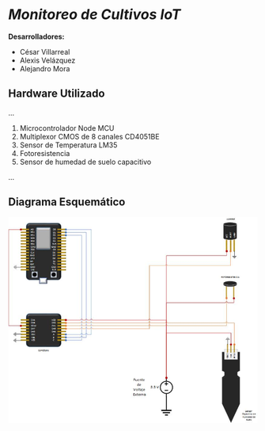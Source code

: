 # ***Monitoreo de Cultivos IoT***
**Desarrolladores:**
- César Villarreal
- Alexis Velázquez
- Alejandro Mora

## **Hardware Utilizado**
...

 1. Microcontrolador Node MCU
 2. Multiplexor CMOS de 8 canales CD4051BE
 3. Sensor de Temperatura LM35
 4. Fotoresistencia
 5. Sensor de humedad de suelo capacitivo

...
## **Diagrama Esquemático**

![Diagrama esquemático del circuito](doc/esquematico.jpg)
